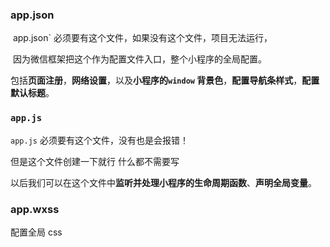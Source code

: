 ### app.json

​	app.json` 必须要有这个文件，如果没有这个文件，项目无法运行，

​	因为微信框架把这个作为配置文件入口，整个小程序的全局配置。

​    包括**页面注册**，**网络设置**，以及**小程序的`window` 背景色**，**配置导航条样式**，**配置默认标题**。

### `app.js` 

`app.js` 必须要有这个文件，没有也是会报错！

但是这个文件创建一下就行 什么都不需要写

以后我们可以在这个文件中**监听并处理小程序的生命周期函数**、**声明全局变量**。

### app.wxss

配置全局 css